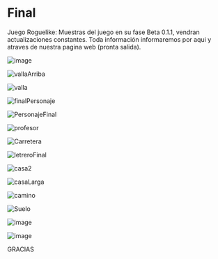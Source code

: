 # Final
Juego Roguelike:
Muestras del juego en su fase Beta 0.1.1, vendran actualizaciones constantes.
Toda información informaremos por aqui y atraves de nuestra pagina web (pronta salida).




![image](https://github.com/user-attachments/assets/3473c289-0413-4a4b-8eea-5ee56361c6c9)





![vallaArriba](https://github.com/user-attachments/assets/f6135fd6-5a6f-4973-81a1-05f0095b4588)





![valla](https://github.com/user-attachments/assets/f14bf967-6c33-4250-b5bf-3cf6411fe927)




![finalPersonaje](https://github.com/user-attachments/assets/cc4f6ab8-9d38-4ee7-b2ef-9b6f8f0a3ecb)





![PersonajeFinal](https://github.com/user-attachments/assets/5c85fba8-6d71-41c6-8dd7-e674d54df866)



![profesor](https://github.com/user-attachments/assets/3d6519db-7c09-4979-a450-2d05597e1d66)



![Carretera](https://github.com/user-attachments/assets/2ceb14ab-748d-4a94-b0d3-b0aca4698f98)





![letreroFinal](https://github.com/user-attachments/assets/ae16a95e-21fb-49ba-b49d-e2751b73e98d)





![casa2](https://github.com/user-attachments/assets/9b55cf6e-ca0c-4472-8269-80344d1bb277)



![casaLarga](https://github.com/user-attachments/assets/57dd6ac2-4b74-4bb3-8274-a4d85c3f3082)



![camino](https://github.com/user-attachments/assets/72d22ea3-519a-45c4-9d1d-ea61562cbe01)



![Suelo](https://github.com/user-attachments/assets/72ebf1ff-535f-400c-9b50-59d0f4703a19)



![image](https://github.com/user-attachments/assets/d24fc794-29d6-416d-ba5c-c0a75447b15f)



![image](https://github.com/user-attachments/assets/7ad1e5ca-5a6b-4b95-9dec-0c7954f3f9fe)

GRACIAS
